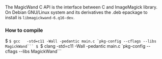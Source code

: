 The MagicWand C API is the interface between C and ImageMagick library. On 
Debian GNU/Linux system and its derivatives the .deb epackage to install is
`libmagickwand-6.q16-dev`.

### How to compile

$ ``$ gcc   -std=c11 -Wall -pedantic main.c `pkg-config --cflags --libs MagickWand```
$ ``$ clang -std=c11 -Wall -pedantic main.c `pkg-config --cflags --libs MagickWand```
